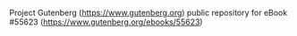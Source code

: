 Project Gutenberg (https://www.gutenberg.org) public repository for
eBook #55623 (https://www.gutenberg.org/ebooks/55623)
